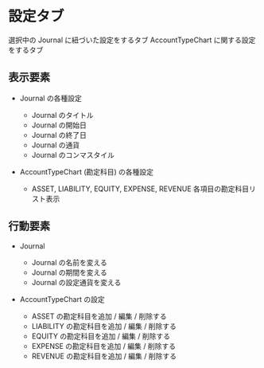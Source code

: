 # 設定タブ

選択中の Journal に紐づいた設定をするタブ
AccountTypeChart に関する設定をするタブ

## 表示要素

- Journal の各種設定
  - Journal のタイトル
  - Journal の開始日
  - Journal の終了日
  - Journal の通貨
  - Journal のコンマスタイル

- AccountTypeChart (勘定科目) の各種設定
  - ASSET, LIABILITY, EQUITY, EXPENSE, REVENUE 各項目の勘定科目リスト表示

## 行動要素

- Journal
  - Journal の名前を変える
  - Journal の期間を変える
  - Journal の設定通貨を変える

- AccountTypeChart の設定
  - ASSET の勘定科目を追加 / 編集 / 削除する
  - LIABILITY の勘定科目を追加 / 編集 / 削除する
  - EQUITY の勘定科目を追加 / 編集 / 削除する
  - EXPENSE の勘定科目を追加 / 編集 / 削除する
  - REVENUE の勘定科目を追加 / 編集 / 削除する
